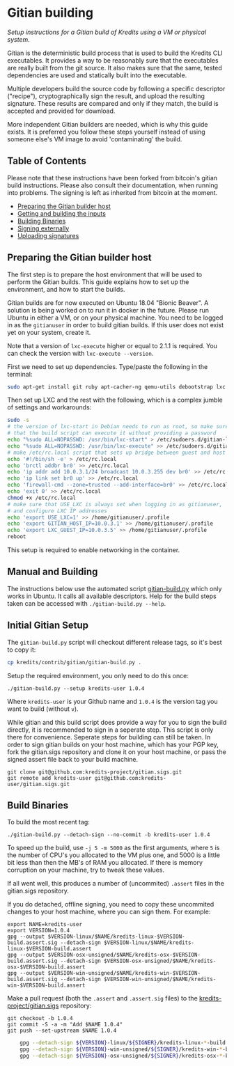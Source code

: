 Gitian building
================

*Setup instructions for a Gitian build of Kredits using a VM or physical system.*

Gitian is the deterministic build process that is used to build the Kredits CLI
executables. It provides a way to be reasonably sure that the
executables are really built from the git source. It also makes sure that
the same, tested dependencies are used and statically built into the executable.

Multiple developers build the source code by following a specific descriptor
("recipe"), cryptographically sign the result, and upload the resulting signature.
These results are compared and only if they match, the build is accepted and provided
for download.

More independent Gitian builders are needed, which is why this guide exists.
It is preferred you follow these steps yourself instead of using someone else's
VM image to avoid 'contaminating' the build.

Table of Contents
------------------

Please note that these instructions have been forked from bitcoin's gitian build
instructions. Please also consult their documentation, when running into problems.
The signing is left as inherited from bitcoin at the moment.

- [Preparing the Gitian builder host](#preparing-the-gitian-builder-host)
- [Getting and building the inputs](#getting-and-building-the-inputs)
- [Building Binaries](#building-bitcoin-core)
- [Signing externally](#signing-externally)
- [Uploading signatures](#uploading-signatures)

Preparing the Gitian builder host
---------------------------------

The first step is to prepare the host environment that will be used to perform the Gitian builds.
This guide explains how to set up the environment, and how to start the builds.

Gitian builds are for now executed on Ubuntu 18.04 "Bionic Beaver". A solution is being worked on to run 
it in docker in the future. Please run Ubuntu in either a VM, or on your physical machine.
You need to be logged in as the `gitianuser` in order to build gitian builds. If this user does not exist yet on your system, 
create it. 

Note that a version of `lxc-execute` higher or equal to 2.1.1 is required.
You can check the version with `lxc-execute --version`.

First we need to set up dependencies. Type/paste the following in the terminal:

```bash
sudo apt-get install git ruby apt-cacher-ng qemu-utils debootstrap lxc python-cheetah parted kpartx bridge-utils make ubuntu-archive-keyring curl firewalld
```

Then set up LXC and the rest with the following, which is a complex jumble of settings and workarounds:

```bash
sudo -s
# the version of lxc-start in Debian needs to run as root, so make sure
# that the build script can execute it without providing a password
echo "%sudo ALL=NOPASSWD: /usr/bin/lxc-start" > /etc/sudoers.d/gitian-lxc
echo "%sudo ALL=NOPASSWD: /usr/bin/lxc-execute" >> /etc/sudoers.d/gitian-lxc
# make /etc/rc.local script that sets up bridge between guest and host
echo '#!/bin/sh -e' > /etc/rc.local
echo 'brctl addbr br0' >> /etc/rc.local
echo 'ip addr add 10.0.3.1/24 broadcast 10.0.3.255 dev br0' >> /etc/rc.local
echo 'ip link set br0 up' >> /etc/rc.local
echo 'firewall-cmd --zone=trusted --add-interface=br0' >> /etc/rc.local
echo 'exit 0' >> /etc/rc.local
chmod +x /etc/rc.local
# make sure that USE_LXC is always set when logging in as gitianuser,
# and configure LXC IP addresses
echo 'export USE_LXC=1' >> /home/gitianuser/.profile
echo 'export GITIAN_HOST_IP=10.0.3.1' >> /home/gitianuser/.profile
echo 'export LXC_GUEST_IP=10.0.3.5' >> /home/gitianuser/.profile
reboot
```

This setup is required to enable networking in the container.


Manual and Building
-------------------
The instructions below use the automated script [gitian-build.py](https://github.com/betcoin/bitcoin/blob/master/contrib/gitian-build.py) which only works in Ubuntu. 
It calls all available descriptors. Help for the build steps taken can be accessed with `./gitian-build.py --help`.

Initial Gitian Setup
--------------------
The `gitian-build.py` script will checkout different release tags, so it's best to copy it:

```bash
cp kredits/contrib/gitian/gitian-build.py .
```

Setup the required environment, you only need to do this once:

```
./gitian-build.py --setup kredits-user 1.0.4
```

Where `kredits-user` is your Github name and `1.0.4` is the version tag you want to build (without `v`).

While gitian and this build script does provide a way for you to sign the build directly, it is recommended to sign in a seperate step. 
This script is only there for convenience. Seperate steps for building can still be taken.
In order to sign gitian builds on your host machine, which has your PGP key, 
fork the gitian.sigs repository and clone it on your host machine, 
or pass the signed assert file back to your build machine.

```
git clone git@github.com:kredits-project/gitian.sigs.git
git remote add kredits-user git@github.com:kredits-user/gitian.sigs.git
```

Build Binaries
-----------------------------
To build the most recent tag:

 `./gitian-build.py --detach-sign --no-commit -b kredits-user 1.0.4`

To speed up the build, use `-j 5 -m 5000` as the first arguments, where `5` is the number of CPU's you allocated to the VM plus one, and 5000 is a little bit less than then the MB's of RAM you allocated. If there is memory corruption on your machine, try to tweak these values.

If all went well, this produces a number of (uncommited) `.assert` files in the gitian.sigs repository.

If you do detached, offline signing, you need to copy these uncommited changes to your host machine, where you can sign them. For example:

```
export NAME=kredits-user
export VERSION=1.0.4
gpg --output $VERSION-linux/$NAME/kredits-linux-$VERSION-build.assert.sig --detach-sign $VERSION-linux/$NAME/kredits-linux-$VERSION-build.assert
gpg --output $VERSION-osx-unsigned/$NAME/kredits-osx-$VERSION-build.assert.sig --detach-sign $VERSION-osx-unsigned/$NAME/kredits-osx-$VERSION-build.assert
gpg --output $VERSION-win-unsigned/$NAME/kredits-win-$VERSION-build.assert.sig --detach-sign $VERSION-win-unsigned/$NAME/kredits-win-$VERSION-build.assert
```

Make a pull request (both the `.assert` and `.assert.sig` files) to the
[kredits-project/gitian.sigs](https://github.com/kredits-project/gitian.sigs/) repository:

```
git checkout -b 1.0.4
git commit -S -a -m "Add $NAME 1.0.4"
git push --set-upstream $NAME 1.0.4
```

```bash
    gpg --detach-sign ${VERSION}-linux/${SIGNER}/kredits-linux-*-build.assert
    gpg --detach-sign ${VERSION}-win-unsigned/${SIGNER}/kredits-win-*-build.assert
    gpg --detach-sign ${VERSION}-osx-unsigned/${SIGNER}/kredits-osx-*-build.assert
```

